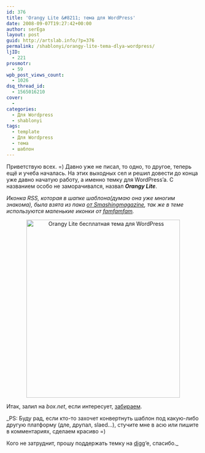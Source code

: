 ```yaml
---
id: 376
title: 'Orangy Lite &#8211; тема для WordPress'
date: 2008-09-07T19:27:42+00:00
author: serEga
layout: post
guid: http://artslab.info/?p=376
permalink: /shablonyi/orangy-lite-tema-dlya-wordpress/
ljID:
  - 221
prosmotr:
  - 59
wpb_post_views_count:
  - 1026
dsq_thread_id:
  - 1565016210
cover:
  -
categories:
  - Для Wordpress
  - shablonyi
tags:
  - template
  - Для Wordpress
  - тема
  - шаблон
---
```

Приветствую всех. =) Давно уже не писал, то одно, то другое, теперь ещё и учеба началась. На этих выходных сел и решил довести до конца уже давно начатую работу, а именно темку для WordPress&#8217;a. С названием особо не заморачивался, назвал **_Orangy Lite_**.

_Иконка RSS, которая в шапке шаблона(думаю она уже многим знакома), была взята из пака <a href="http://www.smashingmagazine.com/2008/04/01/fresh-free-and-gorgeous-rssfeed-icons/" target="_blank">от Smashingmagazine</a>, так же в теме используются маленькие иконки от <a href="http://www.famfamfam.com/lab/icons/" target="_blank">famfamfam</a>._

<p style="text-align: center;">
  <a href="http://googledrive.com/host/0B9lHVSSSdxdxd0hjdUdmRzY3Tjg/orangy.jpg" rel="lightbox"><img class="aligncenter" title="orangy_prev_mini" src="http://googledrive.com/host/0B9lHVSSSdxdxd0hjdUdmRzY3Tjg/orangy_prev_mini.jpg" alt="Orangy Lite бесплатная тема для WordPress" width="400" height="464" /></a>
</p>

Итак, залил на _box.net_, если интересует, <a href="http://www.box.net/shared/u7o5ah4n4y" target="_blank">забираем</a>.

_PS: Буду рад, если кто-то захочет конвертнуть шаблон под какую-либо другую платформу (дле, друпал, slaed&#8230;), стучите мне в асю или пишите в комментариях, сделаем красиво =)

Кого не затруднит, прошу поддержать темку на <a href="http://digg.com/design/Orangy_lite_Theme_for_Wordpress" target="_blank">digg</a>&#8216;e, спасибо._